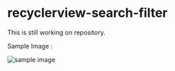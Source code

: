 # recyclerview-search-filter
This is still working on repository.

Sample Image :

![sample image](https://raw.githubusercontent.com/vishnu8742/recyclerview-search-filter/master/sample.jpeg)

